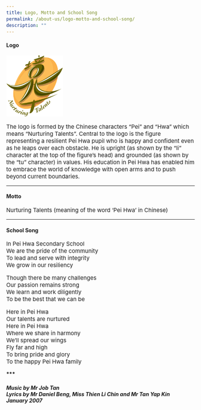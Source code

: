 ```yaml
---
title: Logo, Motto and School Song
permalink: /about-us/logo-motto-and-school-song/
description: ""
---
```

<h4><strong>Logo</strong></h4>
<img style="width: 30%;" src="/images/logo.png" />
<p style="font-size:15px;">The logo is formed by the Chinese characters &ldquo;Pei&rdquo; and &ldquo;Hwa&rdquo; which means &ldquo;Nurturing Talents&rdquo;. Central to the logo is the figure representing a resilient Pei Hwa pupil who is happy and confident even as he leaps over each obstacle. He is upright (as shown by the &ldquo;li&rdquo; character at the top of the figure&rsquo;s head) and grounded (as shown by the &ldquo;tu&rdquo; character) in values. His education in Pei Hwa has enabled him to embrace the world of knowledge with open arms and to push beyond current boundaries.</p><hr>

<h4><strong>Motto</strong></h4>
<p style="font-size:15px;">Nurturing Talents (meaning of the word &lsquo;Pei Hwa&rsquo; in Chinese)</p><hr>

<h4><strong>School Song</strong></h4>
<p style="font-size:15px;">In Pei Hwa Secondary School<br />We are the pride of the community<br />To lead and serve with integrity<br />We grow in our resiliency</p>

<p style="font-size:15px;">Though there be many challenges<br />Our passion remains strong<br />We learn and work diligently<br />To be the best that we can be</p>

<p style="font-size:15px;">Here in Pei Hwa<br />Our talents are nurtured<br />Here in Pei Hwa<br />Where we share in harmony<br />We&rsquo;ll spread our wings<br />Fly far and high<br />To bring pride and glory<br />To the happy Pei Hwa family</p>
<p><strong>***</strong></p>

<h6><strong>Music by Mr Job Tan</strong>
<br>
<strong>Lyrics by Mr Daniel Beng, Miss Thien Li Chin and Mr Tan Yap Kin</strong>
	<br>
<strong>January 2007</strong></h6>
